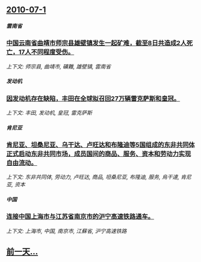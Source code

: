 ## [2010-07-1](/news/2010/07/1/index.md)

##### 雲南省
### [ 中国云南省曲靖市师宗县雄壁镇发生一起矿难，截至8日共造成2人死亡，17人不同程度受伤。](/news/2010/07/1/中国云南省曲靖市师宗县雄壁镇发生一起矿难-截至8日共造成2人死亡-17人不同程度受伤.md)
_上下文: 师宗县, 曲靖市, 礦難, 雄壁镇, 雲南省_

##### 发动机
### [ 因发动机存在缺陷，丰田在全球拟召回27万辆雷克萨斯和皇冠。](/news/2010/07/1/因发动机存在缺陷-丰田在全球拟召回27万辆雷克萨斯和皇冠.md)
_上下文: 丰田, 发动机, 皇冠, 雷克萨斯_

##### 肯尼亚
### [ 肯尼亚、坦桑尼亚、乌干达、卢旺达和布隆迪等5国组成的东非共同体正式启动东非共同市场，成员国间的商品、服务、资本和劳动力实现自由流动。](/news/2010/07/1/肯尼亚-坦桑尼亚-乌干达-卢旺达和布隆迪等5国组成的东非共同体正式启动东非共同市场-成员国间的商品-服务-资本和劳动力.md)
_上下文: 东非共同体, 劳动力, 卢旺达, 商品, 坦桑尼亚, 布隆迪, 服务, 烏干達, 肯尼亚, 资本_

##### 中国
### [ 连接中国上海市与江苏省南京市的沪宁高速铁路通车。](/news/2010/07/1/连接中国上海市与江苏省南京市的沪宁高速铁路通车.md)
_上下文: 上海市, 中国, 南京市, 江蘇省, 沪宁高速铁路_

## [前一天...](/news/2010/06/29/index.md)

